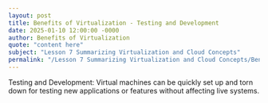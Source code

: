 ```yaml
---
layout: post
title: Benefits of Virtualization - Testing and Development
date: 2025-01-10 12:00:00 -0000
author: Benefits of Virtualization
quote: "content here"
subject: "Lesson 7 Summarizing Virtualization and Cloud Concepts"
permalink: "/Lesson 7 Summarizing Virtualization and Cloud Concepts/Benefits of Virtualization/Benefits of Virtualization - Testing and Development"
---
```


Testing and Development: Virtual machines can be quickly set up and torn down for testing new applications or features without affecting live systems.
